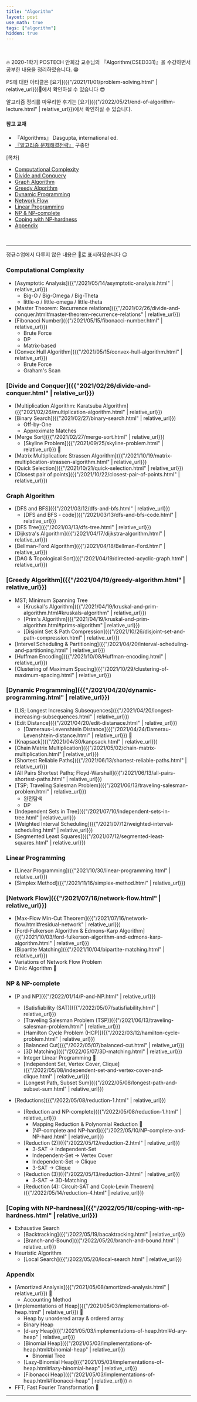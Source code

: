 ```yaml
---
title: "Algorithm"
layout: post
use_math: true
tags: ["algorithm"]
hidden: true
---
```


<br>

🔥 2020-1학기 POSTECH 안희갑 교수님의 『Algorithm(CSED331)』을 수강하면서 공부한 내용을 정리하였습니다. 😁

PS에 대한 아티클은 [요기]({{"/2021/11/01/problem-solving.html" | relative_url}})👀에서 확인하실 수 있습니다 😎

알고리즘 정리를 마무리한 후기는 [요기]({{"/2022/05/21/end-of-algorithm-lecture.html" | relative_url}})에서 확인하실 수 있습니다.

#### 참고 교재
- 『Algorithms』 Dasgupta, international ed.
- [『알고리즘 문제해결전략』](https://book.algospot.com/) 구종만

<div class="math-statement" markdown="1">

[목차]

- [Computational Complexity](#computational-complexity)
- [Divide and Conquery](#divide-and-conquer)
- [Graph Algorithm](#graph-algorithm)
- [Greedy Algorithm](#greedy-algorithm)
- [Dynamic Programming](#dynamic-programming)
- [Network Flow](#network-flow)
- [Linear Programming](#linear-programming)
- [NP & NP-complete](#np--np-complete)
- [Coping with NP-hardness](#coping-with-np-hardness)
- [Appendix](#appendix)

</div>

<br/>
<hr/>

정규수업에서 다루지 않은 내용은 🎈로 표시하였습니다 😉

### Computational Complexity

- [Asymptotic Analysis]({{"/2021/05/14/asymptotic-analysis.html" | relative_url}})
  - Big-O / Big-Omega / Big-Theta
  - little-o / little-omega / little-theta
- [Master Theorem: Recurrence relations]({{"/2021/02/26/divide-and-conquer.html#master-theorem-recurrence-relations" | relative_url}})
- [Fibonacci Number]({{"/2021/05/15/fibonacci-number.html" | relative_url}})
  - Brute Force
  - DP
  - Matrix-based
- [Convex Hull Algorithm]({{"/2021/05/15/convex-hull-algorithm.html" | relative_url}})
  - Brute Force
  - Graham's Scan

### [Divide and Conquer]({{"2021/02/26/divide-and-conquer.html" | relative_url}})

- [Multiplication Algorithm: Karatsuba Algorithm]({{"2021/02/26/multiplication-algorithm.html" | relative_url}})
- [Binary Search]({{"2021/02/27/binary-search.html" | relative_url}})
  - Off-by-One
  - Approximate Matches
- [Merge Sort]({{"/2021/02/27/merge-sort.html" | relative_url}})
  - [Skyline Problem]({{"/2021/09/25/skyline-problem.html" | relative_url}}) 🎈
- [Matrix Multiplication: Strassen Algorithm]({{"/2021/10/19/matrix-multiplication-strassen-algorithm.html" | relative_url}})
- [Quick Selection]({{"/2021/10/21/quick-selection.html" | relative_url}})
- [Closest pair of points]({{"/2021/10/22/closest-pair-of-points.html" | relative_url}})

### Graph Algorithm

- [DFS and BFS]({{"/2021/03/12/dfs-and-bfs.html" | relative_url}})
  - [DFS and BFS - code]({{"/2021/03/13/dfs-and-bfs-code.html" | relative_url}})
- [DFS Tree]({{"/2021/03/13/dfs-tree.html" | relative_url}})
- [Dijkstra's Algorithm]({{"/2021/04/17/dijkstra-algorithm.html" | relative_url}})
- [Bellman-Ford Algorithm]({{"/2021/04/18/Bellman-Ford.html" | relative_url}})
- [DAG & Topological Sort]({{"/2021/04/19/directed-acyclic-graph.html" | relative_url}})

### [Greedy Algorithm]({{"/2021/04/19/greedy-algorithm.html" | relative_url}})

- MST; Minimum Spanning Tree
  - [Kruskal's Algorithm]({{"/2021/04/19/kruskal-and-prim-algorithm.html#kruskals-algorithm" | relative_url}})
  - [Prim's Algorithm]({{"2021/04/19/kruskal-and-prim-algorithm.html#prims-algorithm" | relative_url}})
  - [Disjoint Set & Path Compression]({{"/2021/10/26/disjoint-set-and-path-compression.html" | relative_url}})
- [Intervel Scheduling & Partitioning]({{"/2021/04/20/interval-scheduling-and-partitioning.html" | relative_url}})
- [Huffman Encoding]({{"/2021/10/08/Huffman-encoding.html" | relative_url}})
- [Clustering of Maximum Spacing]({{"/2021/10/29/clustering-of-maximum-spacing.html" | relative_url}})

### [Dynamic Programming]({{"/2021/04/20/dynamic-programming.html" | relative_url}})

- [LIS; Longest Incresaing Subsequences]({{"/2021/04/20/longest-increasing-subsequences.html" | relative_url}})
- [Edit Distance]({{"/2021/04/20/edit-distanace.html" | relative_url}})
  - [Dameraus-Levenshtein Distance]({{"/2021/04/24/Damerau-Levenshtein-distance.html" | relative_url}}) 🎈
- [Knapsack]({{"/2021/04/30/kanpsack.html" | relative_url}})
- [Chain Matrix Multiplication]({{"/2021/05/02/chain-matrix-multiplication.html" | relative_url}})
- [Shortest Reliable Paths]({{"/2021/06/13/shortest-reliable-paths.html" | relative_url}})
- [All Pairs Shortest Paths; Floyd-Warshall]({{"/2021/06/13/all-pairs-shortest-paths.html" | relative_url}})
- [TSP; Traveling Salesman Problem]({{"/2021/06/13/traveling-salesman-problem.html" | relative_url}})
  - 완전탐색
  - DP
- [Independent Sets in Tree]({{"/2021/07/10/independent-sets-in-tree.html" | relative_url}})
- [Weighted Interval Scheduling]({{"/2021/07/12/weighted-interval-scheduling.html" | relative_url}})
- [Segmented Least Squares]({{"/2021/07/12/segmented-least-squares.html" | relative_url}})

### Linear Programming

- [Linear Programming]({{"2021/10/30/linear-programming.html" | relative_url}})
- [Simplex Method]({{"/2021/11/16/simplex-method.html" | relative_url}})

### [Network Flow]({{"/2021/07/16/network-flow.html" | relative_url}})

- [Max-Flow Min-Cut Theorem]({{"/2021/07/16/network-flow.html#residual-network" | relative_url}})
- [Ford-Fulkerson Algorithm & Edmons-Karp Algorithm]({{"/2021/10/03/ford-fulkerson-algorithm-and-edmons-karp-algorithm.html" | relative_url}})
- [Bipartite Matching]({{"/2021/10/04/bipartite-matching.html" | relative_url}})
- Variations of Network Flow Problem
- Dinic Algorithm 🎈

### NP & NP-complete

- [P and NP]({{"/2022/01/14/P-and-NP.html" | relative_url}})
  - [Satisfiability (SAT)]({{"/2022/05/07/satisfiability.html" | relative_url}})
  - [Traveling Salesman Problem (TSP)]({{"/2021/06/13/traveling-salesman-problem.html" | relative_url}})
  - [Hamilton Cycle Problem (HCP)]({{"/2022/03/12/hamilton-cycle-problem.html" | relative_url}})
  - [Balanced Cut]({{"/2022/05/07/balanced-cut.html" | relative_url}})
  - [3D Matching]({{"/2022/05/07/3D-matching.html" | relative_url}})
  - Integer Linear Programming 🎈
  - [Independent Set, Vertex Cover, Clique]({{"/2022/05/08/independent-set-and-vertex-cover-and-clique.html" | relative_url}})
  - [Longest Path, Subset Sum]({{"/2022/05/08/longest-path-and-subset-sum.html" | relative_url}})

- [Reductions]({{"/2022/05/08/reduction-1.html" | relative_url}})
  - [Reduction and NP-complete]({{"/2022/05/08/reduction-1.html" | relative_url}})
    - Mapping Reduction & Polynomial Reduction 🎈
    - [NP-complete and NP-hard]({{"/2022/05/10/NP-complete-and-NP-hard.html" | relative_url}})
  - [Reduction (2)]({{"/2022/05/12/reduction-2.html" | relative_url}})
    - 3-SAT → Independent-Set
    - Independent-Set → Vertex Cover
    - Independent-Set → Clique
    - 3-SAT → Clique
  - [Reduction (3)]({{"/2022/05/13/reduction-3.html" | relative_url}})
    - 3-SAT → 3D-Matching
  - [Reduction (4): Circuit-SAT and Cook-Levin Theorem]({{"/2022/05/14/reduction-4.html" | relative_url}})

### [Coping with NP-hardness]({{"/2022/05/18/coping-with-np-hardness.html" | relative_url}})

- Exhaustive Search
  - [Backtracking]({{"/2022/05/19/bacaktracking.html" | relative_url}})
  - [Branch-and-Bound]({{"/2022/05/20/branch-and-bound.html" | relative_url}})
- Heuristic Algorithm
  - [Local Search]({{"/2022/05/20/local-search.html" | relative_url}})

### Appendix

- [Amortized Analysis]({{"/2021/05/08/amortized-analysis.html" | relative_url}}) 🎈
  - Accounting Method
- [Implementations of Heap]({{"/2021/05/03/implementations-of-heap.html" | relative_url}}) 🎈
  - Heap by unordered array & ordered array
  - Binary Heap
  - [d-ary Heap]({{"/2021/05/03/implementations-of-heap.html#d-ary-heap" | relative_url}})
  - [Binomial Heap]({{"/2021/05/03/implementations-of-heap.html#binomial-heap" | relative_url}})
    - Binomial Tree
  - [Lazy-Binomial Heap]({{"2021/05/03/implementations-of-heap.html#lazy-binomial-heap" | relative_url}})
  - [Fibonacci Heap]({{"/2021/05/03/implementations-of-heap.html#fibonacci-heap" | relative_url}}) 🔥
- FFT; Fast Fourier Transformation 🎈

<hr/>

